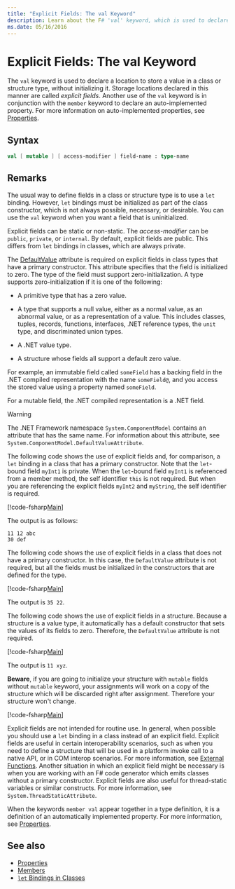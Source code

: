 ```yaml
---
title: "Explicit Fields: The val Keyword"
description: Learn about the F# 'val' keyword, which is used to declare a location to store a value in a class or structure type without initializing the type.
ms.date: 05/16/2016
---
```

# Explicit Fields: The val Keyword

The `val` keyword is used to declare a location to store a value in a class or structure type, without initializing it. Storage locations declared in this manner are called *explicit fields*. Another use of the `val` keyword is in conjunction with the `member` keyword to declare an auto-implemented property. For more information on auto-implemented properties, see [Properties](properties.md).

## Syntax

```fsharp
val [ mutable ] [ access-modifier ] field-name : type-name
```

## Remarks

The usual way to define fields in a class or structure type is to use a `let` binding. However, `let` bindings must be initialized as part of the class constructor, which is not always possible, necessary, or desirable. You can use the `val` keyword when you want a field that is uninitialized.

Explicit fields can be static or non-static. The *access-modifier* can be `public`, `private`, or `internal`. By default, explicit fields are public. This differs from `let` bindings in classes, which are always private.

The [DefaultValue](https://msdn.microsoft.com/library/a3a3307b-8c05-441e-b109-245511614d58) attribute is required on explicit fields in class types that have a primary constructor. This attribute specifies that the field is initialized to zero. The type of the field must support zero-initialization. A type supports zero-initialization if it is one of the following:

- A primitive type that has a zero value.

- A type that supports a null value, either as a normal value, as an abnormal value, or as a representation of a value. This includes classes, tuples, records, functions, interfaces, .NET reference types, the `unit` type, and discriminated union types.

- A .NET value type.

- A structure whose fields all support a default zero value.

For example, an immutable field called `someField` has a backing field in the .NET compiled representation with the name `someField@`, and you access the stored value using a property named `someField`.

For a mutable field, the .NET compiled representation is a .NET field.

>[!WARNING]
>The .NET Framework namespace `System.ComponentModel` contains an attribute that has the same name. For information about this attribute, see `System.ComponentModel.DefaultValueAttribute`.

The following code shows the use of explicit fields and, for comparison, a `let` binding in a class that has a primary constructor. Note that the `let`-bound field `myInt1` is private. When the `let`-bound field `myInt1` is referenced from a member method, the self identifier `this` is not required. But when you are referencing the explicit fields `myInt2` and `myString`, the self identifier is required.

[!code-fsharp[Main](~/samples/snippets/fsharp/lang-ref-2/snippet6701.fs)]

The output is as follows:

```
11 12 abc
30 def
```

The following code shows the use of explicit fields in a class that does not have a primary constructor. In this case, the `DefaultValue` attribute is not required, but all the fields must be initialized in the constructors that are defined for the type.

[!code-fsharp[Main](~/samples/snippets/fsharp/lang-ref-2/snippet6702.fs)]

The output is `35 22`.

The following code shows the use of explicit fields in a structure. Because a structure is a value type, it automatically has a default constructor that sets the values of its fields to zero. Therefore, the `DefaultValue` attribute is not required.

[!code-fsharp[Main](~/samples/snippets/fsharp/lang-ref-2/snippet6703.fs)]

The output is `11 xyz`.

**Beware**, if you are going to initialize your structure with `mutable` fields without `mutable` keyword, your assignments will work on a copy of the structure which will be discarded right after assignment. Therefore your structure won't change.

[!code-fsharp[Main](~/samples/snippets/fsharp/lang-ref-2/snippet6704.fs)]

Explicit fields are not intended for routine use. In general, when possible you should use a `let` binding in a class instead of an explicit field. Explicit fields are useful in certain interoperability scenarios, such as when you need to define a structure that will be used in a platform invoke call to a native API, or in COM interop scenarios. For more information, see [External Functions](../functions/external-functions.md). Another situation in which an explicit field might be necessary is when you are working with an F# code generator which emits classes without a primary constructor. Explicit fields are also useful for thread-static variables or similar constructs. For more information, see `System.ThreadStaticAttribute`.

When the keywords `member val` appear together in a type definition, it is a definition of an automatically implemented property. For more information, see [Properties](properties.md).

## See also

- [Properties](properties.md)
- [Members](index.md)
- [`let` Bindings in Classes](let-bindings-in-classes.md)

